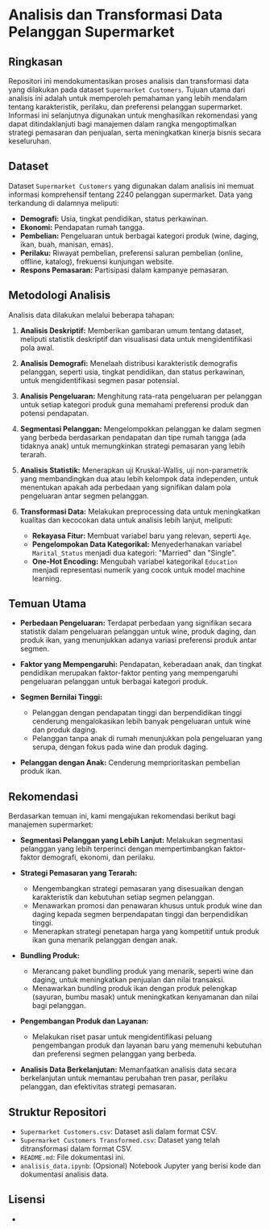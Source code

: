 # Analisis dan Transformasi Data Pelanggan Supermarket

## Ringkasan

Repositori ini mendokumentasikan proses analisis dan transformasi data yang dilakukan pada dataset `Supermarket Customers`. Tujuan utama dari analisis ini adalah untuk memperoleh pemahaman yang lebih mendalam tentang karakteristik, perilaku, dan preferensi pelanggan supermarket.  Informasi ini selanjutnya digunakan untuk menghasilkan rekomendasi yang dapat ditindaklanjuti bagi manajemen dalam rangka mengoptimalkan strategi pemasaran dan penjualan, serta meningkatkan kinerja bisnis secara keseluruhan.

## Dataset

Dataset `Supermarket Customers` yang digunakan dalam analisis ini memuat informasi komprehensif tentang 2240 pelanggan supermarket. Data yang terkandung di dalamnya meliputi:

* **Demografi:** Usia, tingkat pendidikan, status perkawinan.
* **Ekonomi:** Pendapatan rumah tangga.
* **Pembelian:** Pengeluaran untuk berbagai kategori produk (wine, daging, ikan, buah, manisan, emas).
* **Perilaku:** Riwayat pembelian, preferensi saluran pembelian (online, offline, katalog), frekuensi kunjungan website.
* **Respons Pemasaran:**  Partisipasi dalam kampanye pemasaran.

## Metodologi Analisis

Analisis data dilakukan melalui beberapa tahapan:

1. **Analisis Deskriptif:**  Memberikan gambaran umum tentang dataset, meliputi  statistik deskriptif  dan visualisasi data untuk mengidentifikasi  pola awal.

2. **Analisis Demografi:** Menelaah  distribusi  karakteristik demografis pelanggan,  seperti usia, tingkat pendidikan, dan status perkawinan, untuk  mengidentifikasi segmen pasar potensial.

3. **Analisis Pengeluaran:** Menghitung rata-rata pengeluaran per pelanggan  untuk setiap kategori produk  guna  memahami  preferensi produk dan  potensi pendapatan.

4. **Segmentasi Pelanggan:**  Mengelompokkan pelanggan ke dalam segmen yang berbeda berdasarkan pendapatan dan  tipe rumah tangga (ada tidaknya anak)  untuk  memungkinkan strategi pemasaran yang lebih terarah.

5. **Analisis Statistik:**  Menerapkan uji Kruskal-Wallis,  uji non-parametrik yang membandingkan dua atau lebih kelompok data independen, untuk  menentukan apakah ada perbedaan yang signifikan dalam  pola pengeluaran antar segmen pelanggan.

6. **Transformasi Data:**  Melakukan  preprocessing data  untuk meningkatkan kualitas dan  kecocokan data untuk analisis lebih lanjut, meliputi:

    * **Rekayasa Fitur:**  Membuat variabel baru yang relevan, seperti `Age`.
    * **Pengelompokan Data Kategorikal:**  Menyederhanakan variabel `Marital_Status`  menjadi dua kategori: "Married" dan "Single".
    * **One-Hot Encoding:**  Mengubah variabel kategorikal `Education` menjadi representasi numerik  yang  cocok untuk  model machine learning.
    
## Temuan Utama

* **Perbedaan Pengeluaran:**  Terdapat perbedaan yang signifikan secara statistik dalam pengeluaran pelanggan  untuk  wine,  produk daging, dan  produk ikan, yang  menunjukkan adanya  variasi  preferensi produk  antar segmen.

* **Faktor yang Mempengaruhi:**  Pendapatan, keberadaan anak, dan tingkat pendidikan merupakan  faktor-faktor penting yang  mempengaruhi pengeluaran pelanggan  untuk berbagai kategori produk.

* **Segmen Bernilai Tinggi:**

    * Pelanggan dengan pendapatan tinggi dan berpendidikan tinggi  cenderung  mengalokasikan  lebih banyak pengeluaran  untuk  wine dan produk daging.
    *  Pelanggan tanpa anak di rumah menunjukkan  pola pengeluaran yang serupa, dengan  fokus pada  wine dan  produk daging.

* **Pelanggan dengan Anak:**  Cenderung  memprioritaskan  pembelian produk ikan.


## Rekomendasi

Berdasarkan temuan  ini,  kami mengajukan  rekomendasi berikut  bagi manajemen supermarket:

* **Segmentasi Pelanggan yang Lebih Lanjut:**  Melakukan segmentasi pelanggan yang lebih terperinci  dengan  mempertimbangkan  faktor-faktor  demografi,  ekonomi, dan  perilaku.

* **Strategi Pemasaran yang Terarah:** 

    * Mengembangkan strategi pemasaran yang disesuaikan dengan karakteristik dan kebutuhan  setiap segmen pelanggan.
    * Menawarkan promosi dan  penawaran khusus  untuk produk  wine dan  daging kepada  segmen  berpendapatan tinggi dan  berpendidikan tinggi.
    *  Menerapkan strategi penetapan harga yang kompetitif  untuk produk ikan  guna menarik  pelanggan dengan anak.

* **Bundling Produk:** 

    *  Merancang paket bundling produk  yang  menarik,  seperti  wine dan  daging,  untuk  meningkatkan penjualan  dan  nilai transaksi.
    * Menawarkan bundling produk ikan  dengan produk pelengkap  (sayuran, bumbu masak)  untuk  meningkatkan  kenyamanan  dan  nilai bagi pelanggan.

* **Pengembangan Produk dan Layanan:** 

    *  Melakukan riset pasar  untuk  mengidentifikasi  peluang  pengembangan produk dan layanan baru  yang  memenuhi  kebutuhan  dan  preferensi  segmen pelanggan yang berbeda.

* **Analisis Data Berkelanjutan:**  Memanfaatkan analisis data  secara  berkelanjutan  untuk  memantau  perubahan  tren pasar,  perilaku pelanggan, dan  efektivitas  strategi pemasaran.


## Struktur Repositori

* `Supermarket Customers.csv`: Dataset asli dalam format CSV.
* `Supermarket Customers Transformed.csv`: Dataset yang telah ditransformasi  dalam format CSV.
* `README.md`:  File dokumentasi ini.
* `analisis_data.ipynb`:  (Opsional) Notebook Jupyter yang berisi kode dan  dokumentasi analisis data.


## Lisensi
-